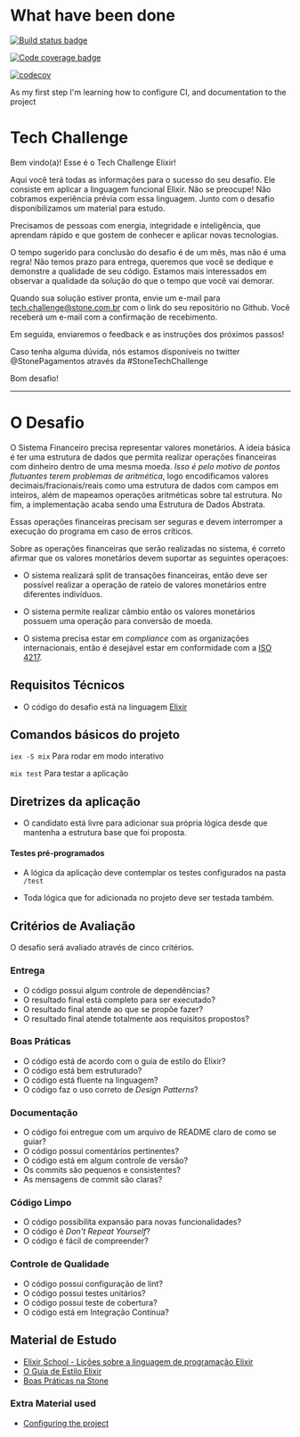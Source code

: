 # What have been done
<!-- [![Hex version badge](https://img.shields.io/hexpm/v/repo_example.svg)](https://hex.pm/packages/repo_example) -->
<!-- [![License badge](https://img.shields.io/hexpm/l/repo_example.svg)](https://github.com/surgeventures/repo-example-elixir/blob/master/LICENSE.md) -->
[![Build status badge](https://img.shields.io/circleci/project/github/ThiagoFontes/tech-challenge.svg?style=popout-square)](https://github.com/ThiagoFontes/tech-challenge/tree/master)

[![Code coverage badge](https://img.shields.io/codecov/c/github/ThiagoFontes/tech-challenge.svg?style=popout-square)](https://github.com/ThiagoFontes/tech-challenge/branch/master)

[![codecov](https://codecov.io/gh/ThiagoFontes/tech-challenge/branch/master/graph/badge.svg)](https://codecov.io/gh/ThiagoFontes/tech-challenge)

As my first step I'm learning how to configure CI, and documentation to the project

# Tech Challenge 

Bem vindo(a)! Esse é o Tech Challenge Elixir!

Aqui você terá todas as informações para o sucesso do seu desafio. Ele consiste em aplicar a linguagem funcional Elixir. Não se preocupe! Não cobramos experiência prévia com essa linguagem. Junto com o desafio disponibilizamos um material para estudo.

Precisamos de pessoas com energia, integridade e inteligência, que aprendam rápido e que gostem de conhecer e aplicar novas tecnologias.

O tempo sugerido para conclusão do desafio é de um mês, mas não é uma regra! Não temos prazo para entrega, queremos que você se dedique e demonstre a qualidade de seu código. Estamos mais interessados em observar a qualidade da solução do que o tempo que você vai demorar.

Quando sua solução estiver pronta, envie um e-mail para tech.challenge@stone.com.br com o link do seu repositório no Github. Você receberá um e-mail com a confirmação de recebimento.

Em seguida, enviaremos o feedback e as instruções dos próximos passos!

Caso tenha alguma dúvida, nós estamos disponíveis no twitter @StonePagamentos através da #StoneTechChallenge

Bom desafio!

---

# O Desafio

O Sistema Financeiro precisa representar valores monetários. A ideia básica é ter uma estrutura de dados que permita realizar operações financeiras com dinheiro dentro de uma mesma moeda. _Isso é pelo motivo de pontos flutuantes terem problemas de aritmética_, logo encodificamos valores decimais/fracionais/reais como uma estrutura de dados com campos em inteiros, além de mapeamos operações aritméticas sobre tal estrutura. No fim, a implementação acaba sendo uma Estrutura de Dados Abstrata.

Essas operações financeiras precisam ser seguras e devem interromper a execução do programa em caso de erros críticos.

Sobre as operações financeiras que serão realizadas no sistema, é correto afirmar que os valores monetários devem suportar as seguintes operaçoes:

* O sistema realizará split de transações financeiras, então deve ser possível realizar a operação de rateio de valores monetários entre diferentes indivíduos.

* O sistema permite realizar câmbio então os valores monetários possuem uma operação para conversão de moeda.

* O sistema precisa estar em _compliance_ com as organizações internacionais, então é desejável estar em conformidade com a [ISO 4217](https://pt.wikipedia.org/wiki/ISO_4217).

## Requisitos Técnicos

* O código do desafio está na linguagem [Elixir](http://elixir-lang.github.io/)

## Comandos básicos do projeto

`iex -S mix` Para rodar em modo interativo

`mix test` Para testar a aplicação

## Diretrizes da aplicação

- O candidato está livre para adicionar sua própria lógica desde que mantenha a estrutura base que foi proposta.

#### Testes pré-programados

- A lógica da aplicação deve contemplar os testes configurados na pasta `/test`

- Toda lógica que for adicionada no projeto deve ser testada também. 

## Critérios de Avaliação

O desafio será avaliado através de cinco critérios.

### Entrega

* O código possui algum controle de dependências?
* O resultado final está completo para ser executado?
* O resultado final atende ao que se propõe fazer?
* O resultado final atende totalmente aos requisitos propostos?

### Boas Práticas

* O código está de acordo com o guia de estilo do Elixir?
* O código está bem estruturado?
* O código está fluente na linguagem?
* O código faz o uso correto de _Design Patterns_?

### Documentação

* O código foi entregue com um arquivo de README claro de como se guiar?
* O código possui comentários pertinentes?
* O código está em algum controle de versão?
* Os commits são pequenos e consistentes?
* As mensagens de commit são claras?

### Código Limpo

* O código possibilita expansão para novas funcionalidades?
* O código é _Don't Repeat Yourself_?
* O código é fácil de compreender?

### Controle de Qualidade

* O código possui configuração de lint?
* O código possui testes unitários?
* O código possui teste de cobertura?
* O código está em Integração Contínua?

## Material de Estudo
* [Elixir School - Lições sobre a linguagem de programação Elixir](https://elixirschool.com/pt/)
* [O Guia de Estilo Elixir](https://github.com/gusaiani/elixir_style_guide/blob/master/README_ptBR.md)
* [Boas Práticas na Stone](https://github.com/stone-payments/stoneco-best-practices/blob/master/README_pt.md)

### Extra Material used
* [Configuring the project](https://medium.com/shedul-tech-blog/ultimate-guide-to-preparing-and-releasing-elixir-open-source-package-like-a-pro-d64a0f86d012)
